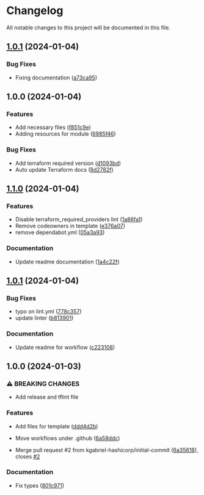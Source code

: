 # Changelog

All notable changes to this project will be documented in this file.

## [1.0.1](https://github.com/kgabriel-hashicorp/terraform-aws-iam-role-and-policy-v4/compare/v1.0.0...v1.0.1) (2024-01-04)


### Bug Fixes

* Fixing documentation ([a73ca95](https://github.com/kgabriel-hashicorp/terraform-aws-iam-role-and-policy-v4/commit/a73ca95e6410565b7238771abd78f6eff4f89ff9))

## 1.0.0 (2024-01-04)


### Features

* Add necessary files ([f851c9e](https://github.com/kgabriel-hashicorp/terraform-aws-iam-role-and-policy-v4/commit/f851c9e68d1bee6009f70586e1b42261c49aace2))
* Adding resources for module ([6985f46](https://github.com/kgabriel-hashicorp/terraform-aws-iam-role-and-policy-v4/commit/6985f46e63a9b075ed372c22d50fa8237aa269f4))


### Bug Fixes

* Add terraform required version ([d1093bd](https://github.com/kgabriel-hashicorp/terraform-aws-iam-role-and-policy-v4/commit/d1093bd93fab307f4e76992e57bf7cbfc12db4a7))
* Auto update Terraform docs ([8d2782f](https://github.com/kgabriel-hashicorp/terraform-aws-iam-role-and-policy-v4/commit/8d2782f3c5a6570fa884be50542353755f7692b6))

## [1.1.0](https://github.com/kgabriel-hashicorp/terraform-module-template/compare/v1.0.1...v1.1.0) (2024-01-04)


### Features

* Disable terraform_required_providers lint ([1a86fa1](https://github.com/kgabriel-hashicorp/terraform-module-template/commit/1a86fa180d601e25b7b0d803b0d28bfbe9611397))
* Remove codeowners in template ([e376a07](https://github.com/kgabriel-hashicorp/terraform-module-template/commit/e376a07e779e54b629d0d38968f5b8f75ae589b9))
* remove dependabot.yml ([05a3a93](https://github.com/kgabriel-hashicorp/terraform-module-template/commit/05a3a934407dd408fa99162f183b138457827cbb))


### Documentation

* Update readme documentation ([1a4c22f](https://github.com/kgabriel-hashicorp/terraform-module-template/commit/1a4c22f5e781c35ed859c97226b22b1fd6d699b9))

## [1.0.1](https://github.com/kgabriel-hashicorp/terraform-module-template/compare/v1.0.0...v1.0.1) (2024-01-04)


### Bug Fixes

* typo on lint.yml ([778c357](https://github.com/kgabriel-hashicorp/terraform-module-template/commit/778c357c43e7e6e16b15e57b4ef4f7426dc963e6))
* update linter ([b813901](https://github.com/kgabriel-hashicorp/terraform-module-template/commit/b813901976bb1401b4b327474cce08ba13b03816))


### Documentation

* Update readme for workflow ([c223108](https://github.com/kgabriel-hashicorp/terraform-module-template/commit/c22310817b3b6c90484bfb6dd67ad4ce25d1b8f0))

## 1.0.0 (2024-01-03)


### ⚠ BREAKING CHANGES

* Add release and tflint file

### Features

* Add files for template ([ddd4d2b](https://github.com/kgabriel-hashicorp/terraform-module-template/commit/ddd4d2b91eea994054d0312114fca7c2f756f3a8))
* Move workflows under .github ([6a58ddc](https://github.com/kgabriel-hashicorp/terraform-module-template/commit/6a58ddc5851fa54b23aad62cba4f6ccd727acbe9))


* Merge pull request #2 from kgabriel-hashicorp/initial-commit ([6a35618](https://github.com/kgabriel-hashicorp/terraform-module-template/commit/6a35618655c8c414fa535261dad16b50664599b0)), closes [#2](https://github.com/kgabriel-hashicorp/terraform-module-template/issues/2)


### Documentation

* Fix types ([801c971](https://github.com/kgabriel-hashicorp/terraform-module-template/commit/801c9715a01239bd57e70fb7626400523bb72487))

